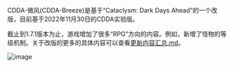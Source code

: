 CDDA-微风(CDDA-Breeze)是基于“Cataclysm: Dark Days Ahead”的一个改版，目前基于2022年11月30日的CDDA实验版。

截止到1.7.1版本为止，游戏增加了很多“RPG”方向的内容。例如，新增了怪物的等级机制。关于改版的更多的具体内容可以查看[更新内容汇总.md](https://github.com/WhiteCloud0123/CDDA-Breeze/blob/main/%E6%9B%B4%E6%96%B0%E5%86%85%E5%AE%B9%E6%B1%87%E6%80%BB.md)。

![image](https://user-images.githubusercontent.com/112397151/213683749-79951139-ab3e-483d-9359-3b4d1b8acfa4.png)

